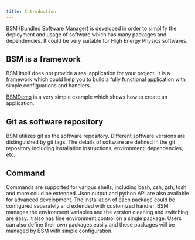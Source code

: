 ```yaml
---
title: Introduction
---
```


BSM (Bundled Software Manager) is developed in order to simplify the
deployment and usage of software which has many packages and
dependencies. It could be very suitable for High Energy Physics softwares.


## BSM is a framework

BSM itself does not provide a real application for your project.
It is a framework which could help you to build a fully functional
application with simple configuarions and handlers.

[BSMDemo](https://github.com/bsmsoft/bsmdemo) is a very simple
example which shows how to create an application.


## Git as software repository

BSM utilizes git as the software repository.
Different software versions are distinguished by git tags.
The details of software are defined in the git repository including
installation instructions, environment, dependencies, etc.


## Command

Commands are supported for various shells, including bash, csh, zsh, tcsh and more
could be extended. Json output and python API are also available for
advanced development. The installation of each package could be
configured separately and extended with customized handler. BSM manages
the environment variables and the version cleaning and switching are
easy. It also has fine environment control on a single package. Users
can also define their own packages easily and these packages will be
managed by BSM with simple configuration.
